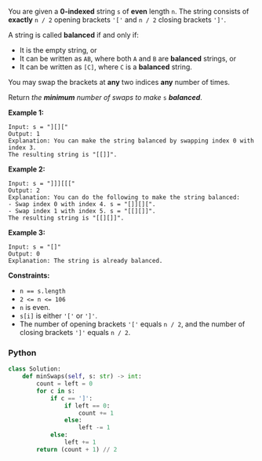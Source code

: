 You are given a  **0-indexed**  string  `s`  of  **even**  length  `n`. The string consists of  **exactly**  `n / 2`
opening brackets  `'['`  and  `n / 2`  closing brackets  `']'`.

A string is called  **balanced**  if and only if:

- It is the empty string, or
- It can be written as  `AB`, where both  `A`  and  `B`  are  **balanced**  strings, or
- It can be written as  `[C]`, where  `C`  is a  **balanced**  string.

You may swap the brackets at  **any**  two indices  **any**  number of times.

Return  _the  **minimum**  number of swaps to make_ `s`  _**balanced**_.

**Example 1:**

```
Input: s = "][]["
Output: 1
Explanation: You can make the string balanced by swapping index 0 with index 3.
The resulting string is "[[]]".
```

**Example 2:**

```
Input: s = "]]][[["
Output: 2
Explanation: You can do the following to make the string balanced:
- Swap index 0 with index 4. s = "[]][][".
- Swap index 1 with index 5. s = "[[][]]".
The resulting string is "[[][]]".
```

**Example 3:**

```
Input: s = "[]"
Output: 0
Explanation: The string is already balanced.
```

**Constraints:**

- `n == s.length`
- `2 <= n <= 106`
- `n`  is even.
- `s[i]`  is either  `'['` or  `']'`.
- The number of opening brackets  `'['`  equals  `n / 2`, and the number of closing brackets  `']'`  equals  `n / 2`.

### Python

```python
class Solution:
    def minSwaps(self, s: str) -> int:
        count = left = 0
        for c in s:
            if c == ']':
                if left == 0:
                    count += 1
                else:
                    left -= 1
            else:
                left += 1
        return (count + 1) // 2
```